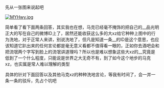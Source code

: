 先从一张图来说起吧

[![MYHwy.jpg](https://s3.jpg.cm/2021/05/16/MYHwy.jpg)](https://imagelol.com/image/MYHwy)

简单看了看下面两条回答，其实我也在想，马克已经毫不掩饰的把自己的__品光明正大的写在自己的微博ID上了，居然还能收获这么多的大xz给它种种上图中的行为洗地，对于正常人来讲，别说洗地了，但凡是知道一条__的ID是这个意思，也应该知道它趴出来的任何言论都是毫无意义看都不值得看一眼的，正如你去酒吧会和把流氓两个字写到脸上的流氓讲道理吗？所以也是难以想象这些大xz的__究竟是低到了一个什么程度，只能说是世界之大无奇不有，到了如今这个地步的马克xz，也实属是常人难以理解的类型



具体的针对下面回答以及其他马克xz的种种洗地言论，等我有时间了，会一并一条一条的驳斥，先占个坑吧

